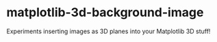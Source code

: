 # matplotlib-3d-background-image
Experiments inserting images as 3D planes into your Matplotlib 3D stuff!
